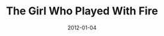 ---
title: "The Girl Who Played With Fire"
bookAuthor: "Steig Larsson"
layout: book
format: "kindle"
recommended: "false"
date: "2012-01-04"
tag: book
projects: false
books: true
hidden: false
category: book
amazonLink: "http://amzn.to/2uPO1vv"
---